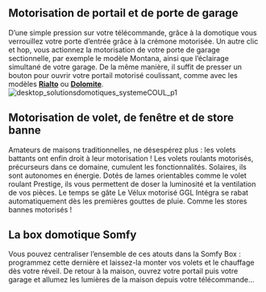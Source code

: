 ## Motorisation de portail et de porte de garage
D’une simple pression sur votre télécommande, grâce à la domotique vous verrouillez votre porte d’entrée grâce à la crémone motorisée. Un autre clic et hop, vous actionnez la motorisation de votre porte de garage sectionnelle, par exemple le modèle Montana, ainsi que l’éclairage simultané de votre garage. De la même manière, il suffit de presser un bouton pour ouvrir votre portail motorisé coulissant, comme avec les modèles [**Rialto**](/portail-coulissant-aluminium-rialto-FPC2363961) ou [**Dolomite**](/portail-coulissant-aluminium-dolomite-FPC2363761).
![desktop_solutionsdomotiques_systemeCOUL_p1](//statics.lapeyre.fr/img/contrib/2bdd4da30020d4ca/desktop_solutionsdomotiques_systemeCOUL_p1.jpg)
##
## Motorisation de volet, de fenêtre et de store banne
Amateurs de maisons traditionnelles, ne désespérez plus : les volets battants ont enfin droit à leur motorisation ! Les volets roulants motorisés, précurseurs dans ce domaine, cumulent les fonctionnalités.
Solaires, ils sont autonomes en énergie. Dotés de lames orientables comme le volet roulant Prestige, ils vous permettent de doser la luminosité et la ventilation de vos pièces.
Le temps se gâte Le Vélux motorisé GGL Intégra se rabat automatiquement dès les premières gouttes de pluie. Comme les stores bannes motorisés !
## La box domotique Somfy
Vous pouvez centraliser l’ensemble de ces atouts dans la Somfy Box : programmez cette dernière et laissez-la monter vos volets et le chauffage dès votre réveil. De retour à la maison, ouvrez votre portail puis votre garage et allumez les lumières de la maison depuis votre télécommande…